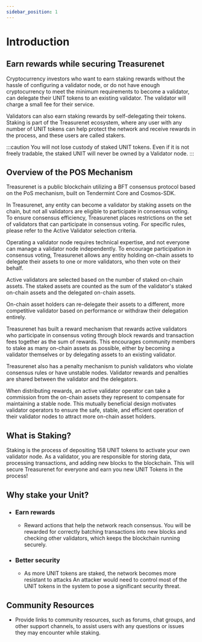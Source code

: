 ```yaml
---
sidebar_position: 1
---
```


# Introduction

## Earn rewards while securing Treasurenet

Cryptocurrency investors who want to earn staking rewards without the hassle of configuring a validator node, or do not have enough cryptocurrency to meet the minimum requirements to become a validator, can delegate their UNIT tokens to an existing validator. The validator will charge a small fee for their service.

Validators can also earn staking rewards by self-delegating their tokens. Staking is part of the Treasurenet ecosystem, where any user with any number of UNIT tokens can help protect the network and receive rewards in the process, and these users are called stakers.

:::caution
You will not lose custody of staked UNIT tokens. Even if it is not freely tradable, the staked UNIT will never be owned by a Validator node.
:::

## Overview of the POS Mechanism

Treasurenet is a public blockchain utilizing a BFT consensus protocol based on the PoS mechanism, built on Tendermint Core and Cosmos-SDK.

In Treasurenet, any entity can become a validator by staking assets on the chain, but not all validators are eligible to participate in consensus voting. To ensure consensus efficiency, Treasurenet places restrictions on the set of validators that can participate in consensus voting. For specific rules, please refer to the Active Validator selection criteria.

Operating a validator node requires technical expertise, and not everyone can manage a validator node independently. To encourage participation in consensus voting, Treasurenet allows any entity holding on-chain assets to delegate their assets to one or more validators, who then vote on their behalf.

Active validators are selected based on the number of staked on-chain assets. The staked assets are counted as the sum of the validator's staked on-chain assets and the delegated on-chain assets.

On-chain asset holders can re-delegate their assets to a different, more competitive validator based on performance or withdraw their delegation entirely.

Treasurenet has built a reward mechanism that rewards active validators who participate in consensus voting through block rewards and transaction fees together as the sum of rewards. This encourages community members to stake as many on-chain assets as possible, either by becoming a validator themselves or by delegating assets to an existing validator.

Treasurenet also has a penalty mechanism to punish validators who violate consensus rules or have unstable nodes. Validator rewards and penalties are shared between the validator and the delegators.

When distributing rewards, an active validator operator can take a commission from the on-chain assets they represent to compensate for maintaining a stable node. This mutually beneficial design motivates validator operators to ensure the safe, stable, and efficient operation of their validator nodes to attract more on-chain asset holders.

## What is Staking?

Staking is the process of depositing 158 UNIT tokens to activate your own validator node. As a validator, you are responsible for storing data, processing transactions, and adding new blocks to the blockchain. This will secure Treasurenet for everyone and earn you new UNIT Tokens in the process!

## Why stake your Unit?

- ### Earn rewards

  - Reward actions that help the network reach consensus. You will be rewarded for correctly batching transactions into new blocks and checking other validators, which keeps the blockchain running securely.

- ### Better security

  - As more UNIT tokens are staked, the network becomes more resistant to attacks An attacker would need to control most of the UNIT tokens in the system to pose a significant security threat.

## Community Resources

- Provide links to community resources, such as forums, chat groups, and other support channels, to assist users with any questions or issues they may encounter while staking.
